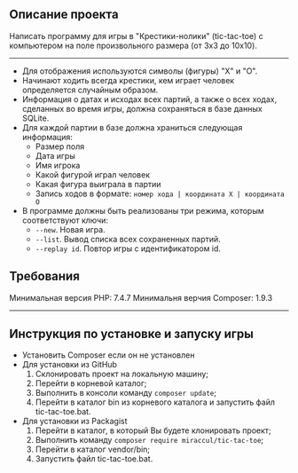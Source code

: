 ## Описание проекта

Написать программу для игры в "Крестики-нолики" (tic-tac-toe) с компьютером на поле произвольного размера (от 3x3 до 10x10).

* * *

* Для отображения используются символы (фигуры) "X" и "O".
* Начинают ходить всегда крестики, кем играет человек определяется случайным образом. 
* Информация о датах и исходах всех партий, а также о всех ходах, сделанных во время игры, должна сохраняться в базе данных SQLite.
* Для каждой партии в базе должна храниться следующая информация:
    * Размер поля
    * Дата игры
    * Имя игрока
    * Какой фигурой играл человек
    * Какая фигура выиграла в партии
    * Запись ходов в формате: 
      `номер хода | координата X | координата O`
* В программе должны быть реализованы три режима, которым соответствуют ключи:
    * `--new`. Новая игра.
    * `--list`. Вывод списка всех сохраненных партий.
    * `--replay id`. Повтор игры с идентификатором id.

## Требования

Минимальная версия PHP: 7.4.7
Минимальня верчия Composer: 1.9.3

* * *
## Инструкция по установке и запуску игры

* Установить Composer если он не установлен
* Для установки из GitHub
    1.  Склонировать проект на локальную машину;
    2.  Перейти в корневой каталог;
    3.  Выполнить в консоли команду `composer update`;
    4.  Перейти в каталог bin из корневого каталога и запустить файл tic-tac-toe.bat.
* Для установки из Packagist
    1.  Перейти в каталог, в который Вы будете клонировать проект;
    2.  Выполнить команду `composer require miraccul/tic-tac-toe`;
    3.  Перейти в каталог vendor/bin;
    4.  Запустить файл tic-tac-toe.bat.
